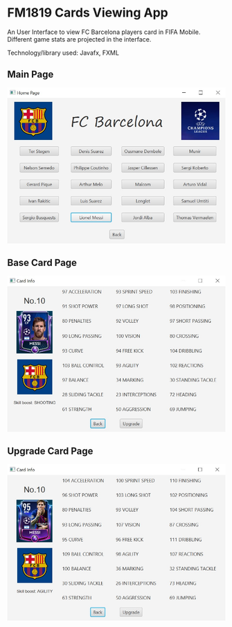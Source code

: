 # FM1819 Cards Viewing App
An User Interface to view FC Barcelona players card in FIFA Mobile.
Different game stats are projected in the interface.

Technology/library used: Javafx, FXML

## Main Page

![alt text](HomePage.jpg)


## Base Card Page

![alt text](BasicCard.jpg)


## Upgrade Card Page

![alt text](UpgradeCard.jpg)

